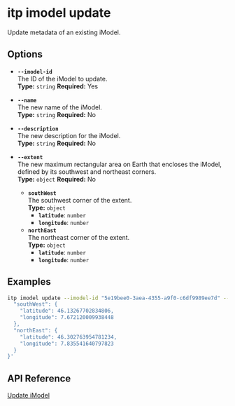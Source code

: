 # itp imodel update

Update metadata of an existing iModel.

## Options

- **`--imodel-id`**  
  The ID of the iModel to update.  
  **Type:** `string` **Required:** Yes

- **`--name`**  
  The new name of the iModel.  
  **Type:** `string` **Required:** No

- **`--description`**  
  The new description for the iModel.  
  **Type:** `string` **Required:** No

- **`--extent`**  
  The new maximum rectangular area on Earth that encloses the iModel, defined by its southwest and northeast corners.  
  **Type:** `object` **Required:** No  
  - **`southWest`**  
    The southwest corner of the extent.  
    **Type:** `object`  
    - **`latitude`**: `number`  
    - **`longitude`**: `number`  
  - **`northEast`**  
    The northeast corner of the extent.  
    **Type:** `object`  
    - **`latitude`**: `number`  
    - **`longitude`**: `number`

## Examples

```bash
itp imodel update --imodel-id "5e19bee0-3aea-4355-a9f0-c6df9989ee7d" --name "Updated Sun City Renewable-energy Plant" --description "Updated overall model of wind and solar farms in Sun City" --extent '{
  "southWest": {
    "latitude": 46.13267702834806,
    "longitude": 7.672120009938448
  },
  "northEast": {
    "latitude": 46.302763954781234,
    "longitude": 7.835541640797823
  }
}'
```

## API Reference

[Update iModel](https://developer.bentley.com/apis/imodels-v2/operations/update-imodel/)
